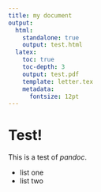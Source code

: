 ```yaml
---
title: my document
output:
  html:
    standalone: true
    output: test.html
  latex:
    toc: true
    toc-depth: 3
    output: test.pdf
    template: letter.tex
    metadata:
      fontsize: 12pt
---
```


# Test!

This is a test of *pandoc*.

- list one
- list two
